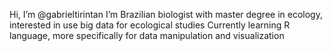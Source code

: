 Hi, I’m @gabrieltirintan
I’m Brazilian biologist with master degree in ecology, interested in use big data for ecological studies
Currently learning R language, more specifically for data manipulation and visualization



